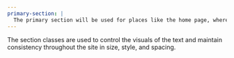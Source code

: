 ```yaml
---
primary-section: |
  The primary section will be used for places like the home page, where small paragraphs will be needed to introduce the business and their message. They will be used to grab viewers attention and give them brief amounts of information.
---
```


The section classes are used to control the visuals of the text and maintain consistency throughout the site in size, style, and spacing.
